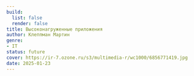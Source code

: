 ```yaml
---
build:
  list: false
  render: false
title: Высоконагруженные приложения
author: Клеппман Мартин
genre:
- IT
status: future
cover: https://ir-7.ozone.ru/s3/multimedia-r/wc1000/6856771419.jpg
date: 2025-01-23
---
```


